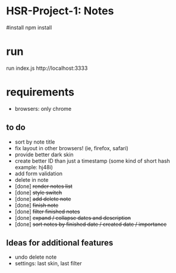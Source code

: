 # HSR-Project-1: Notes
#install
npm install

# run
run index.js
http://localhost:3333

# requirements
- browsers: only chrome

## to do
- sort by note title
- fix layout in other browsers! (ie, firefox, safari)
- provide better dark skin
- create better ID than just a timestamp (some kind of short hash example: hj48i)
- add form validation
- delete in note
- [done] ~~render notes list~~
- [done] ~~style switch~~
- [done] ~~add delete note~~
- [done] ~~finish note~~
- [done] ~~filter finished notes~~
- [done] ~~expand / collapse dates and description~~
- [done] ~~sort notes by finished date / created date / importance~~

## Ideas for additional features
- undo delete note
- settings: last skin, last filter
